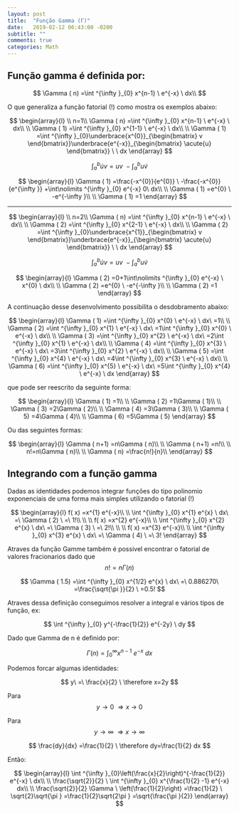 ```yaml
---
layout: post
title:  "Função Gamma (Γ)"
date:	2019-02-12 06:43:00 -0200
subtitle: ""
comments: true
categories: Math
---
```



<script src="https://tikzwolke.com/v1/tikzwolke.js"></script>


## Função gamma é definida por:

$$
\Gamma ( n) =\int ^{\infty }_{0} x^{n-1} \ e^{-x} \ dx\\
$$

O que generaliza a função fatorial (!) como mostra os exemplos abaixo:


$$
 \begin{array}{l}
\\
n=1\\
\Gamma ( n) =\int ^{\infty }_{0} x^{n-1} \ e^{-x} \ dx\\
\\
\Gamma ( 1) =\int ^{\infty }_{0} x^{1-1} \ e^{-x} \ dx\\
\\
\Gamma ( 1) =\int ^{\infty }_{0}\underbrace{x^{0}}_{\begin{bmatrix}
v
\end{bmatrix}}\underbrace{e^{-x}}_{\begin{bmatrix}
\acute{u}
\end{bmatrix}} \ \ dx
\end{array}
$$

$$
\int\nolimits ^{b}_{a}\acute{u} v=uv\ -\int\nolimits ^{b}_{a} u\acute{v}
$$

$$
 \begin{array}{l}
\Gamma ( 1) =\frac{-x^{0}}{e^{0}} \ -\frac{-x^{0}}{e^{\infty }} +\int\nolimits ^{\infty }_{0} e^{-x} 0\ dx\\
\\
\Gamma ( 1) =e^{0} \ -e^{-\infty }\\
\\
\Gamma ( 1) =1
\end{array}
$$

----

$$
 \begin{array}{l}
 \\
n=2\\
\Gamma ( n) =\int ^{\infty }_{0} x^{n-1} \ e^{-x} \ dx\\
\\
\Gamma ( 2) =\int ^{\infty }_{0} x^{2-1} \ e^{-x} \ dx\\
\\
\Gamma ( 2) =\int ^{\infty }_{0}\underbrace{x^{1}}_{\begin{bmatrix}
v
\end{bmatrix}}\underbrace{e^{-x}}_{\begin{bmatrix}
\acute{u}
\end{bmatrix}} \ \ dx
\end{array}
$$

$$
\int\nolimits ^{b}_{a}\acute{u} v=uv\ -\int\nolimits ^{b}_{a} u\acute{v}
$$

$$
 \begin{array}{l}
\Gamma ( 2) =0+1\int\nolimits ^{\infty }_{0} e^{-x} \ x^{0} \ dx\\
\\
\Gamma ( 2) =e^{0} \ -e^{-\infty }\\
\\
\Gamma ( 2) =1
\end{array}
$$

A continuação desse desenvolvimento possibilita o desdobramento abaixo:

$$
 \begin{array}{l}
\Gamma ( 1) =\int ^{\infty }_{0} x^{0} \ e^{-x} \ dx\ =1\\
\\
\Gamma ( 2) =\int ^{\infty }_{0} x^{1} \ e^{-x} \ dx\ =1\int ^{\infty }_{0} x^{0} \ e^{-x} \ dx\\
\\
\Gamma ( 3) =\int ^{\infty }_{0} x^{2} \ e^{-x} \ dx\ =2\int ^{\infty }_{0} x^{1} \ e^{-x} \ dx\\
\\
\Gamma ( 4) =\int ^{\infty }_{0} x^{3} \ e^{-x} \ dx\ =3\int ^{\infty }_{0} x^{2} \ e^{-x} \ dx\\
\\
\Gamma ( 5) =\int ^{\infty }_{0} x^{4} \ e^{-x} \ dx\ =4\int ^{\infty }_{0} x^{3} \ e^{-x} \ dx\\
\\
\Gamma ( 6) =\int ^{\infty }_{0} x^{5} \ e^{-x} \ dx\ =5\int ^{\infty }_{0} x^{4} \ e^{-x} \ dx
\end{array}
$$

que pode ser reescrito da seguinte forma:

$$
 \begin{array}{l}
\Gamma ( 1) =1\\
\\
\Gamma ( 2) =1\Gamma ( 1)\\
\\
\Gamma ( 3) =2\Gamma ( 2)\\
\\
\Gamma ( 4) =3\Gamma ( 3)\\
\\
\Gamma ( 5) =4\Gamma ( 4)\\
\\
\Gamma ( 6) =5\Gamma ( 5)
\end{array}
$$

Ou das seguintes formas:

$$
 \begin{array}{l}
\Gamma ( n+1) =n\Gamma ( n)\\
\\
\Gamma ( n+1) =n!\\
\\
n!=n\Gamma ( n)\\
\\
\Gamma ( n) =\frac{n!}{n}\\
\end{array}
$$

## Integrando com a função gamma

Dadas as identidades podemos integrar funções do tipo polinomio exponenciais de uma forma mais simples utilizando o fatorial (!)

$$
 \begin{array}{l}
f( x) =x^{1} e^{-x}\\
\\
\int ^{\infty }_{0} x^{1} e^{x} \ dx\ =\ \Gamma ( 2) \ =\ 1!\\
\\
\\
f( x) =x^{2} e^{-x}\\
\\
\int ^{\infty }_{0} x^{2} e^{x} \ dx\ =\ \Gamma ( 3) \ =\ 2!\\
\\
\\
f( x) =x^{3} e^{-x}\\
\\
\int ^{\infty }_{0} x^{3} e^{x} \ dx\ =\ \Gamma ( 4) \ =\ 3!
\end{array}
$$

Atraves da função Gamme também é possivel encontrar o fatorial de valores fracionarios dado que $$n! = n\Gamma (n)$$

$$
\Gamma ( 1.5) =\int ^{\infty }_{0} x^{1/2} e^{x} \ dx\ =\ 0.886270\ =\frac{\sqrt{\pi }}{2} \ =0.5!
$$

Atraves dessa definição conseguimos resolver a integral e vários tipos de função, ex:

$$
\int ^{\infty }_{0} y^{-\frac{1}{2}} e^{-2y} \ dy
$$

Dado que Gamma de n é definido por:

$$
\Gamma ( n) =\int ^{\infty }_{0} x^{n-1} \ e^{-x} \ dx
$$

Podemos forcar algumas identidades:

$$
y\ =\ \frac{x}{2} \ \therefore x=2y
$$


Para
$$
y \longrightarrow  0\ \Rightarrow x\ \longrightarrow  \ 0
$$

Para
$$
y \longrightarrow  \infty \ \Rightarrow x \longrightarrow  \infty
$$

$$
\frac{dy}{dx} =\frac{1}{2} \ \therefore dy=\frac{1}{2} dx
$$

Então:

$$
 \begin{array}{l}
\int ^{\infty }_{0}\left(\frac{x}{2}\right)^{-\frac{1}{2}} e^{-x} \ dx\\
\\
\frac{\sqrt{2}}{2} \ \int ^{\infty }_{0} x^{\frac{1}{2} -1} e^{-x} dx\\
\\
\frac{\sqrt{2}}{2} \Gamma \ \left(\frac{1}{2}\right) =\frac{1}{2} \ \sqrt{2}\sqrt{\pi } =\frac{1}{2}\sqrt{2\pi } =\sqrt{\frac{\pi }{2}}
\end{array}
$$